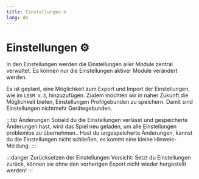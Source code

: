 ```yaml
---
title: Einstellungen ⚙️
lang: de
---
```


# Einstellungen :gear:

In den Einstellungen werden die Einstellungen aller Module zentral verwaltet. Es können nur die Einstellungen aktiver Module verändert werden.

Es ist geplant, eine Möglichkeit zum Export und Import der Einstellungen, wie im `LSSM V.3`, hinzuzufügen.
Zudem möchten wir in naher Zukunft die Möglichkeit bieten, Einstellungen Profilgebunden zu speichern. Damit sind Einstellungen nichtmehr Gerätegebunden.

:::tip Änderungen
Sobald du die Einstellungen verlässt und gespeicherte Änderungen hast, wird das Spiel neu geladen, um alle Einstellungen problemlos zu übernehmen..
Hast du ungespeicherte Änderungen, kannst du die Einstellungen nicht schließen, es kommt eine kleine Hinweis-Meldung.
:::

:::danger Zurücksetzen der Einstellungen
Vorsicht: Setzt du Einstellungen zurück, können sie ohne den vorherigen Export nicht wieder hergestellt werden!
:::